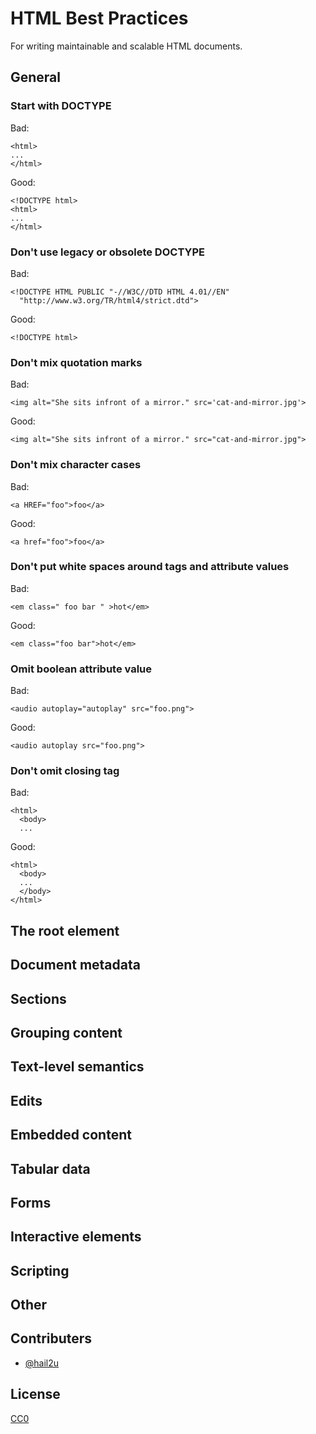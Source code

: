 HTML Best Practices
===================

For writing maintainable and scalable HTML documents.


General
-------

### Start with DOCTYPE

Bad:

    <html>
    ...
    </html>

Good:

    <!DOCTYPE html>
    <html>
    ...
    </html>


### Don't use legacy or obsolete DOCTYPE

Bad:

    <!DOCTYPE HTML PUBLIC "-//W3C//DTD HTML 4.01//EN"
      "http://www.w3.org/TR/html4/strict.dtd">

Good:

    <!DOCTYPE html>


### Don't mix quotation marks

Bad:

    <img alt="She sits infront of a mirror." src='cat-and-mirror.jpg'>

Good:

    <img alt="She sits infront of a mirror." src="cat-and-mirror.jpg">


### Don't mix character cases

Bad:

    <a HREF="foo">foo</a>

Good:

    <a href="foo">foo</a>


### Don't put white spaces around tags and attribute values

Bad:

    <em class=" foo bar " >hot</em>

Good:

    <em class="foo bar">hot</em>


### Omit boolean attribute value

Bad:

    <audio autoplay="autoplay" src="foo.png">

Good:

    <audio autoplay src="foo.png">


### Don't omit closing tag

Bad:

    <html>
      <body>
      ...

Good:

    <html>
      <body>
      ...
      </body>
    </html>


The root element
----------------


Document metadata
-----------------


Sections
--------


Grouping content
----------------


Text-level semantics
--------------------


Edits
-----


Embedded content
----------------


Tabular data
------------


Forms
-----


Interactive elements
--------------------


Scripting
---------


Other
-----


Contributers
------------

  - [@hail2u][]


License
-------

[CC0][]


[@hail2u]: https://github.com/hail2u
[CC0]: http://creativecommons.org/publicdomain/zero/1.0/
